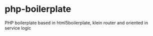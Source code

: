 # php-boilerplate
PHP boilerplate based in html5boilerplate, klein router and oriented in service logic